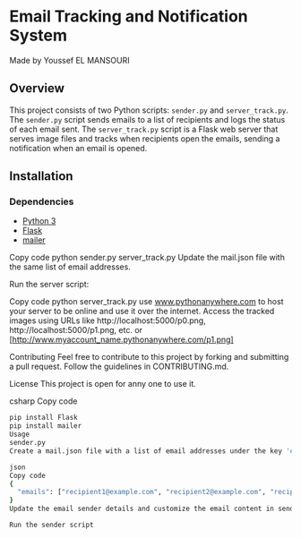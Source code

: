 # Email Tracking and Notification System
Made by Youssef EL MANSOURI
## Overview

This project consists of two Python scripts: `sender.py` and `server_track.py`. The `sender.py` script sends emails to a list of recipients and logs the status of each email sent. The `server_track.py` script is a Flask web server that serves image files and tracks when recipients open the emails, sending a notification when an email is opened.

## Installation

### Dependencies

- [Python 3](https://www.python.org/downloads/)
- [Flask](https://flask.palletsprojects.com/en/2.1.x/)
- [mailer](https://pypi.org/project/mailer/)


Copy code
python sender.py
server_track.py
Update the mail.json file with the same list of email addresses.

Run the server script:

Copy code
python server_track.py
use www.pythonanywhere.com to host your server to be online and use it over the internet.
Access the tracked images using URLs like http://localhost:5000/p0.png, http://localhost:5000/p1.png, etc. or [http://www.myaccount_name.pythonanywhere.com/p1.png]

Contributing
Feel free to contribute to this project by forking and submitting a pull request. Follow the guidelines in CONTRIBUTING.md.

License
This project is open for anny one to use it.

csharp
Copy code


```bash
pip install Flask
pip install mailer
Usage
sender.py
Create a mail.json file with a list of email addresses under the key 'emails'.

json
Copy code
{
  "emails": ["recipient1@example.com", "recipient2@example.com", "recipient3@example.com"]
}
Update the email sender details and customize the email content in sender.py.

Run the sender script
